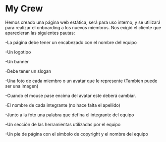 # My Crew
Hemos creado una página web estática, será para uso interno, y se utilizará para realizar el onboarding a los nuevos miembros.
Nos exigió el cliente que aparecieran las siguientes pautas:

-La página debe tener un encabezado con el nombre del equipo

-Un logotipo

-Un banner

-Debe tener un slogan

-Una foto de cada miembro o un avatar que le represente (Tambien puede ser una imagen)

-Cuando el mouse pase encima del avatar este deberá cambiar.

-El nombre de cada integrante (no hace falta el apellido)

-Junto a la foto una palabra que defina el integrante del equipo

-Un sección de las herramientas utilizadas por el equipo

-Un pie de página con el símbolo de copyright y el nombre del equipo
